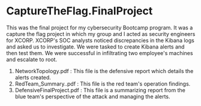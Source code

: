# CaptureTheFlag.FinalProject
This was the final project for my cybersecurity Bootcamp program. It was a capture the flag project in which my group and I acted as security engineers for XCORP. XCORP's SOC analysts noticed discrepancies in the Kibana logs and asked us to investigate. We were tasked to create Kibana alerts and then test them. We were successful in infiltrating two employee's machines and escalate to root. 
1) NetworkTopology.pdf : This file is the defensive report which details the alerts created. 
2) RedTeam_Summary..pdf : This file is the red team's operation findings.
3) DefensiveFinalProject.pdf : This file is a summarizing report from the blue team's perspective of the attack and managing the alerts.
